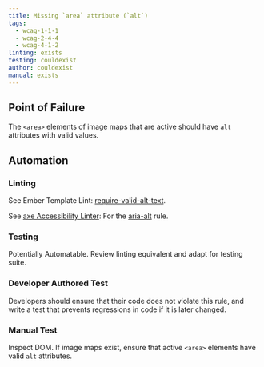 ```yaml
---
title: Missing `area` attribute (`alt`)
tags:
  - wcag-1-1-1
  - wcag-2-4-4
  - wcag-4-1-2
linting: exists
testing: couldexist
author: couldexist
manual: exists
---
```


## Point of Failure

The `<area>` elements of image maps that are active should have `alt` attributes with valid values.

## Automation

### Linting

See Ember Template Lint: [require-valid-alt-text](https://github.com/ember-template-lint/ember-template-lint/blob/master/docs/rule/require-valid-alt-text.md).

See [axe Accessibility Linter](https://marketplace.visualstudio.com/items?itemName=deque-systems.vscode-axe-linter): For the [aria-alt](https://dequeuniversity.com/rules/axe/4.1/area-alt) rule.

### Testing

Potentially Automatable. Review linting equivalent and adapt for testing suite.

### Developer Authored Test

Developers should ensure that their code does not violate this rule, and write a test that prevents regressions in code if it is later changed.

### Manual Test

Inspect DOM. If image maps exist, ensure that active `<area>` elements have valid `alt` attributes.
